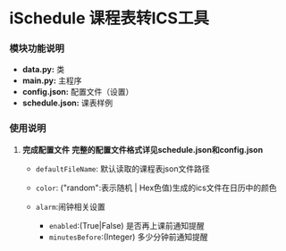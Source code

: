 # iSchedule 课程表转ICS工具

### 模块功能说明
- **data.py:** 类
- **main.py:** 主程序
- **config.json:** 配置文件（设置）
- **schedule.json:** 课表样例

### 使用说明
1. **完成配置文件**
  **完整的配置文件格式详见schedule.json和config.json**
   * ```defaultFileName```: 默认读取的课程表json文件路径

   * ```color```: ("random":表示随机 | Hex色值)生成的ics文件在日历中的颜色
   * ```alarm```:闹钟相关设置
     * ```enabled```:(True|False) 是否再上课前通知提醒
     * ```minutesBefore```:(Integer) 多少分钟前通知提醒
